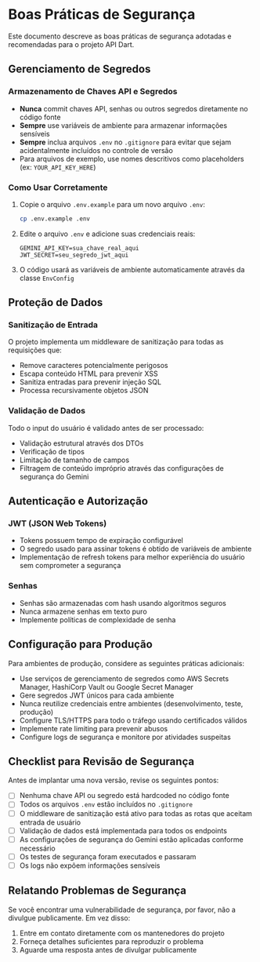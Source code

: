 # Boas Práticas de Segurança

Este documento descreve as boas práticas de segurança adotadas e recomendadas para o projeto API Dart.

## Gerenciamento de Segredos

### Armazenamento de Chaves API e Segredos

- **Nunca** commit chaves API, senhas ou outros segredos diretamente no código fonte
- **Sempre** use variáveis de ambiente para armazenar informações sensíveis
- **Sempre** inclua arquivos `.env` no `.gitignore` para evitar que sejam acidentalmente incluídos no controle de versão
- Para arquivos de exemplo, use nomes descritivos como placeholders (ex: `YOUR_API_KEY_HERE`)

### Como Usar Corretamente

1. Copie o arquivo `.env.example` para um novo arquivo `.env`:
   ```bash
   cp .env.example .env
   ```

2. Edite o arquivo `.env` e adicione suas credenciais reais:
   ```
   GEMINI_API_KEY=sua_chave_real_aqui
   JWT_SECRET=seu_segredo_jwt_aqui
   ```

3. O código usará as variáveis de ambiente automaticamente através da classe `EnvConfig`

## Proteção de Dados

### Sanitização de Entrada

O projeto implementa um middleware de sanitização para todas as requisições que:
- Remove caracteres potencialmente perigosos
- Escapa conteúdo HTML para prevenir XSS
- Sanitiza entradas para prevenir injeção SQL
- Processa recursivamente objetos JSON

### Validação de Dados

Todo o input do usuário é validado antes de ser processado:
- Validação estrutural através dos DTOs
- Verificação de tipos
- Limitação de tamanho de campos
- Filtragem de conteúdo impróprio através das configurações de segurança do Gemini

## Autenticação e Autorização

### JWT (JSON Web Tokens)

- Tokens possuem tempo de expiração configurável
- O segredo usado para assinar tokens é obtido de variáveis de ambiente
- Implementação de refresh tokens para melhor experiência do usuário sem comprometer a segurança

### Senhas

- Senhas são armazenadas com hash usando algoritmos seguros
- Nunca armazene senhas em texto puro
- Implemente políticas de complexidade de senha

## Configuração para Produção

Para ambientes de produção, considere as seguintes práticas adicionais:

- Use serviços de gerenciamento de segredos como AWS Secrets Manager, HashiCorp Vault ou Google Secret Manager
- Gere segredos JWT únicos para cada ambiente
- Nunca reutilize credenciais entre ambientes (desenvolvimento, teste, produção)
- Configure TLS/HTTPS para todo o tráfego usando certificados válidos
- Implemente rate limiting para prevenir abusos
- Configure logs de segurança e monitore por atividades suspeitas

## Checklist para Revisão de Segurança

Antes de implantar uma nova versão, revise os seguintes pontos:

- [ ] Nenhuma chave API ou segredo está hardcoded no código fonte
- [ ] Todos os arquivos `.env` estão incluídos no `.gitignore`
- [ ] O middleware de sanitização está ativo para todas as rotas que aceitam entrada de usuário
- [ ] Validação de dados está implementada para todos os endpoints
- [ ] As configurações de segurança do Gemini estão aplicadas conforme necessário
- [ ] Os testes de segurança foram executados e passaram
- [ ] Os logs não expõem informações sensíveis

## Relatando Problemas de Segurança

Se você encontrar uma vulnerabilidade de segurança, por favor, não a divulgue publicamente. Em vez disso:

1. Entre em contato diretamente com os mantenedores do projeto
2. Forneça detalhes suficientes para reproduzir o problema
3. Aguarde uma resposta antes de divulgar publicamente 